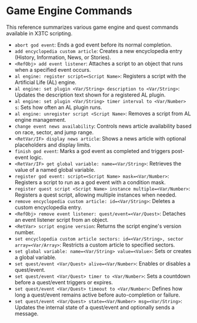 # Game Engine Commands

This reference summarizes various game engine and quest commands available in X3TC scripting.

- `abort god event`: Ends a god event before its normal completion.
- `add encyclopedia custom article`: Creates a new encyclopedia entry (History, Information, News, or Stories).
- `<RefObj> add event listener`: Attaches a script to an object that runs when a specified event occurs.
- `al engine: register script=<Script Name>`: Registers a script with the Artificial Life (AL) engine.
- `al engine: set plugin <Var/String> description to <Var/String>`: Updates the description text shown for a registered AL plugin.
- `al engine: set plugin <Var/String> timer interval to <Var/Number> s`: Sets how often an AL plugin runs.
- `al engine: unregister script <Script Name>`: Removes a script from AL engine management.
- `change event news availability`: Controls news article availability based on race, sector, and jump range.
- `<RetVar/IF> display news article`: Shows a news article with optional placeholders and display limits.
- `finish god event`: Marks a god event as completed and triggers post-event logic.
- `<RetVar/IF> get global variable: name=<Var/String>`: Retrieves the value of a named global variable.
- `register god event: script=<Script Name> mask=<Var/Number>`: Registers a script to run as a god event with a condition mask.
- `register quest script <Script Name> instance multiple=<Var/Number>`: Registers a quest script, allowing multiple instances when needed.
- `remove encyclopedia custom article: id=<Var/String>`: Deletes a custom encyclopedia entry.
- `<RefObj> remove event listener: quest/event=<Var/Quest>`: Detaches an event listener script from an object.
- `<RetVar> script engine version`: Returns the script engine's version number.
- `set encyclopedia custom article sectors: id=<Var/String>, sector array=<Var/Array>`: Restricts a custom article to specified sectors.
- `set global variable: name=<Var/String> value=<Value>`: Sets or creates a global variable.
- `set quest/event <Var/Quest> alive=<Var/Number>`: Enables or disables a quest/event.
- `set quest/event <Var/Quest> timer to <Var/Number>`: Sets a countdown before a quest/event triggers or expires.
- `set quest/event <Var/Quest> timeout to <Var/Number>`: Defines how long a quest/event remains active before auto-completion or failure.
- `set quest/event <Var/Quest> state=<Var/Number> msg=<Var/String>`: Updates the internal state of a quest/event and optionally sends a message.
